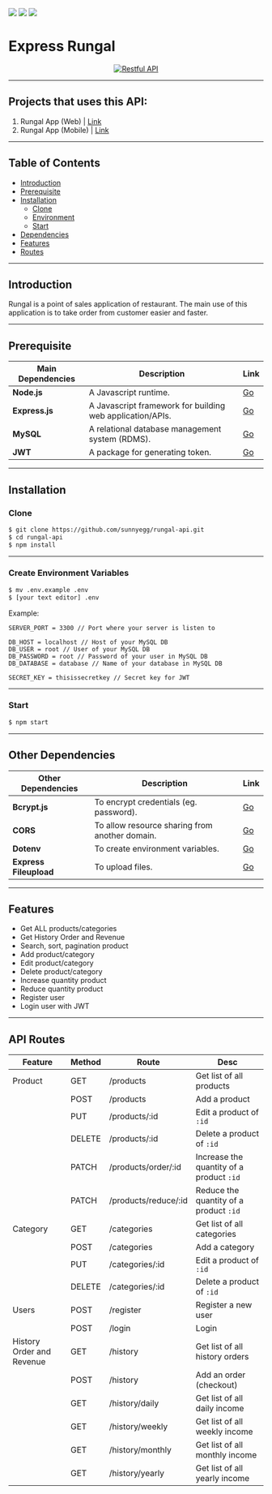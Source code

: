 ![](https://img.shields.io/badge/Code%20Style-Standard-yellow.svg)
![](https://img.shields.io/badge/Dependencies-Express-green.svg)
![](https://img.shields.io/badge/Storage-Amazon%20Web%20Service-informational.svg)

# Express Rungal

<p align="center">
  <a href="https://nodejs.org/">
    <img title="Restful API" src="https://cdn-images-1.medium.com/max/871/1*d2zLEjERsrs1Rzk_95QU9A.png">
  </a>
</p>

---

## Projects that uses this API:

1. Rungal App (Web) | [Link](https://github.com/sunnyegg/react-rungalapp-bootstrap)
2. Rungal App (Mobile) | [Link](https://github.com/sunnyegg/rn-rungal)

---

## Table of Contents

- [Introduction](#introduction)
- [Prerequisite](#prerequisite)
- [Installation](#installation)
  - [Clone](#clone)
  - [Environment](#environment)
  - [Start](#start)
- [Dependencies](#dependencies)
- [Features](#features)
- [Routes](#api-routes)

---

## Introduction

Rungal is a point of sales application of restaurant. The main use of this application is to take order from customer easier and faster.

---

## Prerequisite

| **Main Dependencies** | **Description**                                           | **Link**                                         |
| --------------------- | --------------------------------------------------------- | ------------------------------------------------ |
| **Node.js**           | A Javascript runtime.                                     | [Go](https://nodejs.org/en/)                     |
| **Express.js**        | A Javascript framework for building web application/APIs. | [Go](https://expressjs.com/)                     |
| **MySQL**             | A relational database management system (RDMS).           | [Go](https://www.npmjs.com/package/mysql)        |
| **JWT**               | A package for generating token.                           | [Go](https://www.npmjs.com/package/jsonwebtoken) |

---

## Installation

### Clone

```bash
$ git clone https://github.com/sunnyegg/rungal-api.git
$ cd rungal-api
$ npm install
```

---

### Create Environment Variables

```bash
$ mv .env.example .env
$ [your text editor] .env
```

Example:

```
SERVER_PORT = 3300 // Port where your server is listen to

DB_HOST = localhost // Host of your MySQL DB
DB_USER = root // User of your MySQL DB
DB_PASSWORD = root // Password of your user in MySQL DB
DB_DATABASE = database // Name of your database in MySQL DB

SECRET_KEY = thisissecretkey // Secret key for JWT
```

---

### Start

```bash
$ npm start
```

---

## Other Dependencies

| **Other Dependencies** | **Description**                                | **Link**                                               |
| ---------------------- | ---------------------------------------------- | ------------------------------------------------------ |
| **Bcrypt.js**          | To encrypt credentials (eg. password).         | [Go](https://www.npmjs.com/package/bcryptjs)           |
| **CORS**               | To allow resource sharing from another domain. | [Go](https://www.npmjs.com/package/cors)               |
| **Dotenv**             | To create environment variables.               | [Go](https://www.npmjs.com/package/dotenv)             |
| **Express Fileupload** | To upload files.                               | [Go](https://www.npmjs.com/package/express-fileupload) |

---

## Features

- Get ALL products/categories
- Get History Order and Revenue
- Search, sort, pagination product
- Add product/category
- Edit product/category
- Delete product/category
- Increase quantity product
- Reduce quantity product
- Register user
- Login user with JWT

---

## API Routes

| Feature                   | Method | Route                | Desc                                     |
| ------------------------- | ------ | -------------------- | ---------------------------------------- |
| Product                   | GET    | /products            | Get list of all products                 |
|                           | POST   | /products            | Add a product                            |
|                           | PUT    | /products/:id        | Edit a product of `:id`                  |
|                           | DELETE | /products/:id        | Delete a product of `:id`                |
|                           | PATCH  | /products/order/:id  | Increase the quantity of a product `:id` |
|                           | PATCH  | /products/reduce/:id | Reduce the quantity of a product `:id`   |
| Category                  | GET    | /categories          | Get list of all categories               |
|                           | POST   | /categories          | Add a category                           |
|                           | PUT    | /categories/:id      | Edit a product of `:id`                  |
|                           | DELETE | /categories/:id      | Delete a product of `:id`                |
| Users                     | POST   | /register            | Register a new user                      |
|                           | POST   | /login               | Login                                    |
| History Order and Revenue | GET    | /history             | Get list of all history orders           |
|                           | POST   | /history             | Add an order (checkout)                  |
|                           | GET    | /history/daily       | Get list of all daily income             |
|                           | GET    | /history/weekly      | Get list of all weekly income            |
|                           | GET    | /history/monthly     | Get list of all monthly income           |
|                           | GET    | /history/yearly      | Get list of all yearly income            |
